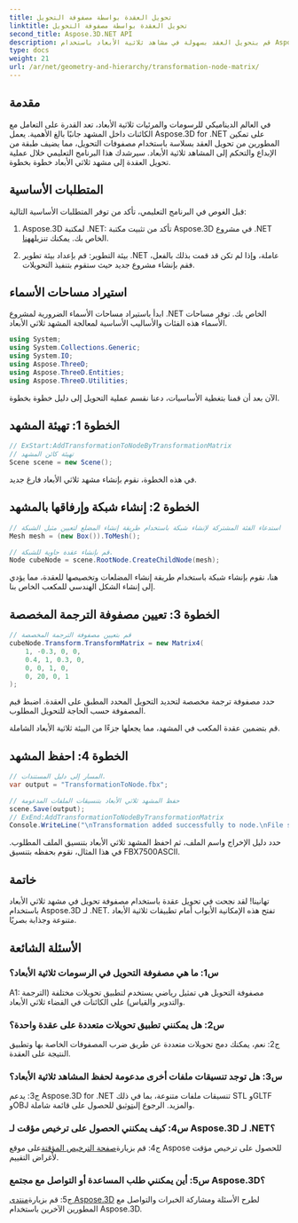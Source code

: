 ```yaml
---
title: تحويل العقدة بواسطة مصفوفة التحويل
linktitle: تحويل العقدة بواسطة مصفوفة التحويل
second_title: Aspose.3D.NET API
description: قم بتحويل العقد بسهولة في مشاهد ثلاثية الأبعاد باستخدام Aspose.3D لـ .NET. تعلم تحويلات العقدة خطوة بخطوة مع البرنامج التعليمي.
type: docs
weight: 21
url: /ar/net/geometry-and-hierarchy/transformation-node-matrix/
---
```

## مقدمة

في العالم الديناميكي للرسومات والمرئيات ثلاثية الأبعاد، تعد القدرة على التعامل مع الكائنات داخل المشهد جانبًا بالغ الأهمية. يعمل Aspose.3D for .NET على تمكين المطورين من تحويل العقد بسلاسة باستخدام مصفوفات التحويل، مما يضيف طبقة من الإبداع والتحكم إلى المشاهد ثلاثية الأبعاد. سيرشدك هذا البرنامج التعليمي خلال عملية تحويل العقدة إلى مشهد ثلاثي الأبعاد خطوة بخطوة.

## المتطلبات الأساسية

قبل الغوص في البرنامج التعليمي، تأكد من توفر المتطلبات الأساسية التالية:

1.  Aspose.3D لمكتبة .NET: تأكد من تثبيت مكتبة Aspose.3D في مشروع .NET الخاص بك. يمكنك تنزيله[هنا](https://releases.aspose.com/3d/net/).

2. بيئة التطوير: قم بإعداد بيئة تطوير .NET عاملة، وإذا لم تكن قد قمت بذلك بالفعل، فقم بإنشاء مشروع جديد حيث ستقوم بتنفيذ التحويلات.

## استيراد مساحات الأسماء

ابدأ باستيراد مساحات الأسماء الضرورية لمشروع .NET الخاص بك. توفر مساحات الأسماء هذه الفئات والأساليب الأساسية لمعالجة المشهد ثلاثي الأبعاد.

```csharp
using System;
using System.Collections.Generic;
using System.IO;
using Aspose.ThreeD;
using Aspose.ThreeD.Entities;
using Aspose.ThreeD.Utilities;
```

الآن بعد أن قمنا بتغطية الأساسيات، دعنا نقسم عملية التحويل إلى دليل خطوة بخطوة.

## الخطوة 1: تهيئة المشهد

```csharp
// ExStart:AddTransformationToNodeByTransformationMatrix
// تهيئة كائن المشهد
Scene scene = new Scene();

```

في هذه الخطوة، نقوم بإنشاء مشهد ثلاثي الأبعاد فارغ جديد.

## الخطوة 2: إنشاء شبكة وإرفاقها بالمشهد

```csharp
// استدعاء الفئة المشتركة لإنشاء شبكة باستخدام طريقة إنشاء المضلع لتعيين مثيل الشبكة
Mesh mesh = (new Box()).ToMesh();

// قم بإنشاء عقدة حاوية للشبكة.
Node cubeNode = scene.RootNode.CreateChildNode(mesh);
```

هنا، نقوم بإنشاء شبكة باستخدام طريقة إنشاء المضلعات وتخصيصها للعقدة، مما يؤدي إلى إنشاء الشكل الهندسي للمكعب الخاص بنا.

## الخطوة 3: تعيين مصفوفة الترجمة المخصصة

```csharp
// قم بتعيين مصفوفة الترجمة المخصصة
cubeNode.Transform.TransformMatrix = new Matrix4(
    1, -0.3, 0, 0,
    0.4, 1, 0.3, 0,
    0, 0, 1, 0,
    0, 20, 0, 1
);        
```

حدد مصفوفة ترجمة مخصصة لتحديد التحويل المحدد المطبق على العقدة. اضبط قيم المصفوفة حسب الحاجة للتحويل المطلوب.

قم بتضمين عقدة المكعب في المشهد، مما يجعلها جزءًا من البيئة ثلاثية الأبعاد الشاملة.

## الخطوة 4: احفظ المشهد

```csharp
// المسار إلى دليل المستندات.
var output = "TransformationToNode.fbx";

// حفظ المشهد ثلاثي الأبعاد بتنسيقات الملفات المدعومة
scene.Save(output);
// ExEnd:AddTransformationToNodeByTransformationMatrix
Console.WriteLine("\nTransformation added successfully to node.\nFile saved at " + output);
```

حدد دليل الإخراج واسم الملف، ثم احفظ المشهد ثلاثي الأبعاد بتنسيق الملف المطلوب. في هذا المثال، نقوم بحفظه بتنسيق FBX7500ASCII.

## خاتمة

تهانينا! لقد نجحت في تحويل عقدة باستخدام مصفوفة تحويل في مشهد ثلاثي الأبعاد باستخدام Aspose.3D لـ .NET. تفتح هذه الإمكانية الأبواب أمام تطبيقات ثلاثية الأبعاد متنوعة وجذابة بصريًا.

## الأسئلة الشائعة

### س1: ما هي مصفوفة التحويل في الرسومات ثلاثية الأبعاد؟

A1: مصفوفة التحويل هي تمثيل رياضي يستخدم لتطبيق تحويلات مختلفة (الترجمة والتدوير والقياس) على الكائنات في الفضاء ثلاثي الأبعاد.

### س2: هل يمكنني تطبيق تحويلات متعددة على عقدة واحدة؟

ج2: نعم، يمكنك دمج تحويلات متعددة عن طريق ضرب المصفوفات الخاصة بها وتطبيق النتيجة على العقدة.

### س3: هل توجد تنسيقات ملفات أخرى مدعومة لحفظ المشاهد ثلاثية الأبعاد؟

 ج3: يدعم Aspose.3D for .NET تنسيقات ملفات متنوعة، بما في ذلك STL وGLTF وOBJ والمزيد. الرجوع إلى[توثيق](https://reference.aspose.com/3d/net/) للحصول على قائمة شاملة.

### س4: كيف يمكنني الحصول على ترخيص مؤقت لـ Aspose.3D لـ .NET؟

 ج4: قم بزيارة[صفحة الترخيص المؤقتة](https://purchase.aspose.com/temporary-license/)على موقع Aspose للحصول على ترخيص مؤقت لأغراض التقييم.

### س5: أين يمكنني طلب المساعدة أو التواصل مع مجتمع Aspose.3D؟

 ج5: قم بزيارة[منتدى Aspose.3D](https://forum.aspose.com/c/3d/18) لطرح الأسئلة ومشاركة الخبرات والتواصل مع المطورين الآخرين باستخدام Aspose.3D.